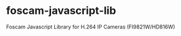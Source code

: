 foscam-javascript-lib
=====================

Foscam Javascript Library for H.264 IP Cameras (FI9821W/HD816W)
